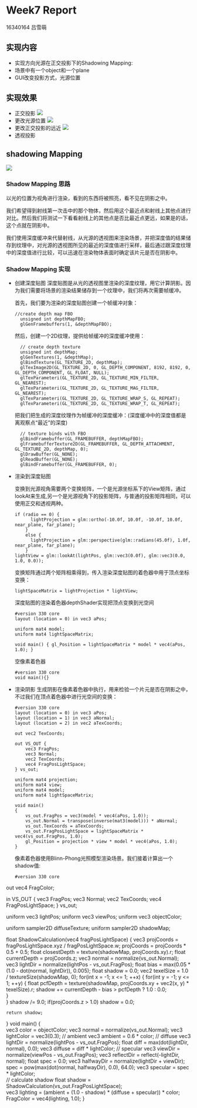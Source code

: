 # Week7 Report
16340164 吕雪萌
## 实现内容

- 实现方向光源在正交投影下的Shadowing Mapping:
- 场景中有一个object和一个plane
- GUI改变投影方式，光源位置

## 实现效果
- 正交投影
![](https://github.com/lvxm0/CG_homework/blob/master/HW7/doc/1.PNG)
- 更改光源位置
![](https://github.com/lvxm0/CG_homework/blob/master/HW7/doc/2.PNG)
- 更改正交投影的远近
![](https://github.com/lvxm0/CG_homework/blob/master/HW7/doc/3.PNG)
- 透视投影

## shadowing Mapping

![](https://learnopengl.com/img/advanced-lighting/shadow_mapping_theory_spaces.png)

### Shadow Mapping 思路
以光的位置为视角进行渲染，看到的东西将被照亮，看不见在阴影之中。

我们希望得到射线第一次击中的那个物体，然后用这个最近点和射线上其他点进行对比。然后我们将测试一下看看射线上的其他点是否比最近点更远，如果是的话，这个点就在阴影中。

我们使用深度缓冲来代替射线，从光源的透视图来渲染场景，并把深度值的结果储存到纹理中，对光源的透视图所见的最近的深度值进行采样，最后通过跟深度纹理中的深度值进行比较，可以迅速在渲染物体表面时确定该片元是否在阴影中。

### Shadow Mapping 实现

- 创建深度贴图
  深度贴图是从光的透视图里渲染的深度纹理，用它计算阴影。因为我们需要将场景的渲染结果储存到一个纹理中，我们将再次需要帧缓冲。

  首先，我们要为渲染的深度贴图创建一个帧缓冲对象：
  ```
  //create depth map FBO
    unsigned int depthMapFBO;
    glGenFramebuffers(1, &depthMapFBO);
  ```
  然后，创建一个2D纹理，提供给帧缓冲的深度缓冲使用：
  ```
    // create depth texture
    unsigned int depthMap;
    glGenTextures(1, &depthMap);
    glBindTexture(GL_TEXTURE_2D, depthMap);
    glTexImage2D(GL_TEXTURE_2D, 0, GL_DEPTH_COMPONENT, 8192, 8192, 0, GL_DEPTH_COMPONENT, GL_FLOAT, NULL);
    glTexParameteri(GL_TEXTURE_2D, GL_TEXTURE_MIN_FILTER, GL_NEAREST);
    glTexParameteri(GL_TEXTURE_2D, GL_TEXTURE_MAG_FILTER, GL_NEAREST);
    glTexParameteri(GL_TEXTURE_2D, GL_TEXTURE_WRAP_S, GL_REPEAT);
    glTexParameteri(GL_TEXTURE_2D, GL_TEXTURE_WRAP_T, GL_REPEAT);
  ```
  把我们把生成的深度纹理作为帧缓冲的深度缓冲：(深度缓冲中的深度值都是离观察点“最近”的深度)
  ```
    // texture binds with FBO
    glBindFramebuffer(GL_FRAMEBUFFER, depthMapFBO);
    glFramebufferTexture2D(GL_FRAMEBUFFER, GL_DEPTH_ATTACHMENT, GL_TEXTURE_2D, depthMap, 0);
    glDrawBuffer(GL_NONE);
    glReadBuffer(GL_NONE);
    glBindFramebuffer(GL_FRAMEBUFFER, 0);
  ```
- 渲染到深度贴图
  

  变换到光源视角需要两个变换矩阵，一个是光源坐标系下的View矩阵，通过lookAt来生成,另一个是光源视角下的投影矩阵，与普通的投影矩阵相同，可以使用正交和透视两种。
  ```
  if (radio == 0) {
        lightProjection = glm::ortho(-10.0f, 10.0f, -10.0f, 10.0f, near_plane, far_plane);
      }
      else {
        lightProjection = glm::perspective(glm::radians(45.0f), 1.0f, near_plane, far_plane);
      }
  lightView = glm::lookAt(lightPos, glm::vec3(0.0f), glm::vec3(0.0, 1.0, 0.0));
  ```
  变换矩阵通过两个矩阵相乘得到，传入渲染深度贴图的着色器中用于顶点坐标变换：
  ```
  lightSpaceMatrix = lightProjection * lightView;
  ```
  深度贴图的渲染着色器depthShader实现把顶点变换到光空间
  ```
  #version 330 core
  layout (location = 0) in vec3 aPos;

  uniform mat4 model;
  uniform mat4 lightSpaceMatrix;

  void main() { gl_Position = lightSpaceMatrix * model * vec4(aPos, 1.0); }
  ```
  空像素着色器
  ```
  #version 330 core
  void main(){}
  ```
  
- 渲染阴影
  生成阴影在像素着色器中执行，用来检验一个片元是否在阴影之中，不过我们在顶点着色器中进行光空间的变换：
  ```
  #version 330 core
  layout (location = 0) in vec3 aPos;
  layout (location = 1) in vec3 aNormal;
  layout (location = 2) in vec2 aTexCoords;

  out vec2 TexCoords;

  out VS_OUT {
      vec3 FragPos;
      vec3 Normal;
      vec2 TexCoords;
      vec4 FragPosLightSpace;
  } vs_out;

  uniform mat4 projection;
  uniform mat4 view;
  uniform mat4 model;
  uniform mat4 lightSpaceMatrix;

  void main()
  {
      vs_out.FragPos = vec3(model * vec4(aPos, 1.0));
      vs_out.Normal = transpose(inverse(mat3(model))) * aNormal;
      vs_out.TexCoords = aTexCoords;
      vs_out.FragPosLightSpace = lightSpaceMatrix * vec4(vs_out.FragPos, 1.0);
      gl_Position = projection * view * model * vec4(aPos, 1.0);
  }
  ```
  像素着色器使用Blinn-Phong光照模型渲染场景。我们接着计算出一个shadow值:
  ```
  #version 330 core
out vec4 FragColor;

in VS_OUT {
    vec3 FragPos;
    vec3 Normal;
    vec2 TexCoords;
    vec4 FragPosLightSpace;
} vs_out;

uniform vec3 lightPos;
uniform vec3 viewPos;
uniform vec3 objectColor;

uniform sampler2D diffuseTexture;
uniform sampler2D shadowMap;

float ShadowCalculation(vec4 fragPosLightSpace) {
    vec3 projCoords = fragPosLightSpace.xyz / fragPosLightSpace.w;
    projCoords = projCoords * 0.5 + 0.5;
    float closestDepth = texture(shadowMap, projCoords.xy).r; 
    float currentDepth = projCoords.z;
    vec3 normal = normalize(vs_out.Normal);
    vec3 lightDir = normalize(lightPos - vs_out.FragPos);
    float bias = max(0.05 * (1.0 - dot(normal, lightDir)), 0.005);
    float shadow = 0.0;
    vec2 texelSize = 1.0 / textureSize(shadowMap, 0);
    for(int x = -1; x <= 1; ++x) {
        for(int y = -1; y <= 1; ++y) {
            float pcfDepth = texture(shadowMap, projCoords.xy + vec2(x, y) * texelSize).r; 
            shadow += currentDepth - bias > pcfDepth  ? 1.0 : 0.0;        
        }    
    }
    shadow /= 9.0;
    if(projCoords.z > 1.0)
        shadow = 0.0;
        
    return shadow;
}
void main()
{           
    vec3 color = objectColor;
    vec3 normal = normalize(vs_out.Normal);
    vec3 lightColor = vec3(0.3);
    // ambient
    vec3 ambient = 0.6 * color;
    // diffuse
    vec3 lightDir = normalize(lightPos - vs_out.FragPos);
    float diff = max(dot(lightDir, normal), 0.0);
    vec3 diffuse = diff * lightColor;
    // specular
    vec3 viewDir = normalize(viewPos - vs_out.FragPos);
    vec3 reflectDir = reflect(-lightDir, normal);
    float spec = 0.0;
    vec3 halfwayDir = normalize(lightDir + viewDir);  
    spec = pow(max(dot(normal, halfwayDir), 0.0), 64.0);
    vec3 specular = spec * lightColor;    
    // calculate shadow
    float shadow = ShadowCalculation(vs_out.FragPosLightSpace);                      
    vec3 lighting = (ambient + (1.0 - shadow) * (diffuse + specular)) * color;
    FragColor = vec4(lighting, 1.0);
}
  ```
